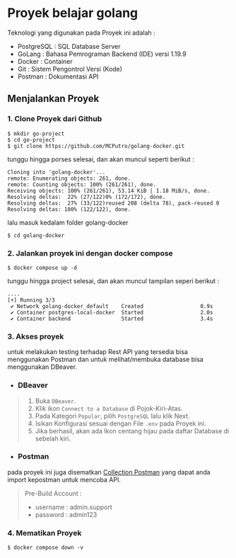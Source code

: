# Proyek belajar golang

Teknologi yang digunakan pada Proyek ini adalah :
- PostgreSQL : SQL Database Server
- GoLang : Bahasa Pemrograman Backend (IDE) versi 1.19.9
- Docker : Container
- Git : Sistem Pengontrol Versi (Kode)
- Postman : Dokumentasi API

## Menjalankan Proyek
### 1. Clone Proyek dari Github
```
$ mkdir go-project
$ cd go-project
$ git clone https://github.com/MCPutro/golang-docker.git
```

tunggu hingga porses selesai, dan akan muncul seperti berikut :
```
Cloning into 'golang-docker'...
remote: Enumerating objects: 261, done.
remote: Counting objects: 100% (261/261), done.
Receiving objects: 100% (261/261), 53.14 KiB | 1.18 MiB/s, done.
Resolving deltas:  22% (27/122)0% (172/172), done.
Resolving deltas:  27% (33/122)reused 208 (delta 78), pack-reused 0
Resolving deltas: 100% (122/122), done.
```
lalu masuk kedalam folder golang-docker
```
$ cd golang-docker
```

### 2. Jalankan proyek ini dengan docker compose
```
$ docker compose up -d
```
tunggu hingga project selesai, dan akan muncul tampilan seperi berikut :
```
....
[+] Running 3/3
 ✔ Network golang-docker_default    Created                  0.9s 
 ✔ Container postgres-local-docker  Started                  2.0s 
 ✔ Container backend                Started                  3.4s 
```
### 3. Akses proyek
untuk melakukan testing terhadap Rest API yang tersedia bisa menggunakan Postman dan untuk melihat/membuka database bisa menggunakan DBeaver.
- ### DBeaver
>1. Buka `DBeaver`.
>2. Klik ikon `Connect to a Database` di Pojok-Kiri-Atas.
>3. Pada Kategori `Popular`, pilih `PostgreSQL` lalu klik Next.
>4. Isikan Konfigurasi sesuai dengan File `.env` pada Proyek ini.
>5. Jika berhasil, akan ada Ikon centang hijau pada daftar Database di sebelah kiri.

- ### Postman 
pada proyek ini juga disematkan [Collection Postman](https://github.com/MCPutro/golang-docker/blob/master/GolangDocker.postman_collection.json) yang dapat anda import kepostman untuk mencoba API.
>Pre-Build Account : 
>- username : admin.support
>- password : admin123

### 4. Mematikan Proyek
```
$ docker compose down -v 
```


<!-- This content will not appear in the rendered Markdown 
```
docker build -t test-go-docker:1.0.1 .   
```

```
docker run --name user-manegement -d -p 9999:9999 -it test-go-docker:1.0.1 
```

```dockerfile
#FROM golang:1.19.9 AS builder
FROM --platform=$BUILDPLATFORM golang:1.19.9-alpine AS builder

WORKDIR /app

ENV CGO_ENABLED 0
ENV GOPATH /go
ENV GOCACHE /go-build

COPY go.mod go.sum ./
RUN --mount=type=cache,target=/go/pkg/mod/cache \
    go mod download

COPY . .

RUN --mount=type=cache,target=/go/pkg/mod/cache \
    --mount=type=cache,target=/go-build \
    go build -o bin/backend main.go

CMD ["/app/bin/backend"]

FROM builder AS dev-envs

RUN <<EOF
apk update
apk add git
EOF
#
RUN <<EOF
addgroup -S docker
adduser -S --shell /bin/bash --ingroup docker vscode
adduser -S --shell /bin/bash --ingroup docker vscode
EOF

# install Docker tools (cli, buildx, compose)
COPY --from=gloursdocker/docker / /

CMD ["go", "run", "main.go"]

FROM scratch
COPY --from=builder /app/bin/backend /usr/local/bin/backend
COPY --from=builder /app/.env .

#COPY .env /usr/local/bin/

CMD ["/usr/local/bin/backend"]

```


```
docker compose up -d
```

```
docker-compose down --volumes
```
-->